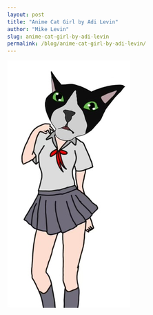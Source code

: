 ```yaml
---
layout: post
title: "Anime Cat Girl by Adi Levin"
author: "Mike Levin"
slug: anime-cat-girl-by-adi-levin
permalink: /blog/anime-cat-girl-by-adi-levin/
---
```


![Anime Cat Girl](/assets/images/anime-cat-girl.jpg)


